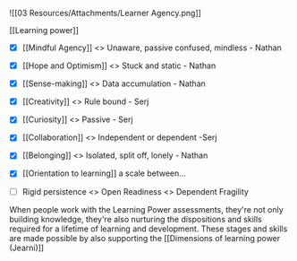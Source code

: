 ![[03 Resources/Attachments/Learner Agency.png]]

[[Learning power]]


- [x] [[Mindful Agency]] <> Unaware, passive confused, mindless - Nathan

- [x] [[Hope and Optimism]] <> Stuck and static - Nathan

- [x] [[Sense-making]] <> Data accumulation - Nathan

- [x] [[Creativity]] <> Rule bound - Serj

- [x] [[Curiosity]] <> Passive - Serj 

- [x] [[Collaboration]] <> Independent or dependent -Serj

- [x] [[Belonging]] <> Isolated, split off, lonely - Nathan

- [x] [[Orientation to learning]] a scale between...

- [ ] Rigid persistence <> Open Readiness <> Dependent Fragility 


When people work with the Learning Power assessments, they're not only building knowledge, they're also nurturing the dispositions and skills required for a lifetime of learning and development. These stages and skills are made possible by also supporting the [[Dimensions of learning power (Jearni)]]